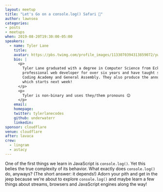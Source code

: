 ```yaml
---
layout: meetup
title: "Let's Go on a console.log() Safari 🦏"
author: lawnsea
categories:
- posts
- meetups
when: 2019-08-20T19:30:00-05:00
speakers:
  - name: Tyler Lane
    title:
    avatar: https://pbs.twimg.com/profile_images/1133070394313859072/ywWmZaPr_400x400.jpg
    bio: |
      <p>
        Tyler Lane graduated with a degree in Computer Science from Eckerd College. They have worked as a
        professional web developer for over six years and have taught software engineering at both Austin
        Coding Academy and General Assembly. They also produce the annual Out of Bounds Comedy Festival,
        which starts next week!
      </p>
      <p>
        Tyler is non-binary and uses they/them pronouns 😊
      </p>
    email:
    homepage:
    twitter: tylerlanecodes
    github: underwaterr
    linkedin:
sponsor: cloudflare
venue: cloudflare
after: lavaca
crew:
  - lingram
  - astacy
---
```


One of the first things we learn in JavaScript is `console.log()`. Yet this belies the true complexity of its behavior. What exactly does `console.log()` do, anyways? (The short answer: it depends!) Adorn your pith and get in the jeep because we're about to explore `console.log()` and maybe learn a few things about streams, browsers and JavaScript engines along the way!
